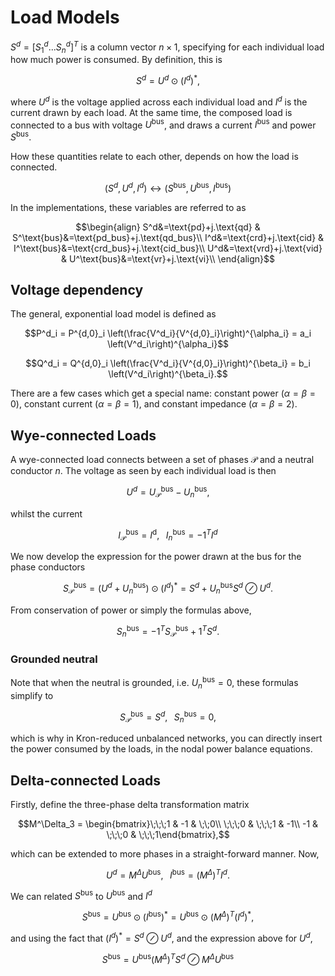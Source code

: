 # Load Models

$S^d=[S^d_1...S^d_n]^T$ is a column vector $n\times 1$, specifying for each individual load how much power is consumed. By definition, this is

$$S^d=U^d\odot \left(I^d\right)^*,$$

where $U^d$ is the voltage applied across each individual load and $I^d$ is the current drawn by each load. At the same time, the composed load is connected to a bus with voltage $U^\text{bus}$, and draws a current $I^{\text{bus}}$ and power $S^{\text{bus}}$.

How these quantities relate to each other, depends on how the load is connected.

$$(S^d, U^d, I^d) ↔ (S^\text{bus}, U^\text{bus}, I^\text{bus})$$

In the implementations, these variables are referred to as

$$\begin{align}
S^d&=\text{pd}+j.\text{qd} & S^\text{bus}&=\text{pd_bus}+j.\text{qd_bus}\\
I^d&=\text{crd}+j.\text{cid} & I^\text{bus}&=\text{crd_bus}+j.\text{cid_bus}\\
U^d&=\text{vrd}+j.\text{vid} & U^\text{bus}&=\text{vr}+j.\text{vi}\\
\end{align}$$

## Voltage dependency

The general, exponential load model is defined as

$$P^d_i = P^{d,0}_i \left(\frac{V^d_i}{V^{d,0}_i}\right)^{\alpha_i} = a_i \left(V^d_i\right)^{\alpha_i}$$

$$Q^d_i = Q^{d,0}_i \left(\frac{V^d_i}{V^{d,0}_i}\right)^{\beta_i} = b_i \left(V^d_i\right)^{\beta_i}.$$

There are a few cases which get a special name: constant power ($\alpha=\beta=0$), constant current ($\alpha=\beta=1$), and constant impedance ($\alpha=\beta=2$).

## Wye-connected Loads

A wye-connected load connects between a set of phases $\mathcal{P}$ and a neutral conductor $n$. The voltage as seen by each individual load is then

$$U^d = U^\text{bus}_\mathcal{P}-U^\text{bus}_n,$$

whilst the current

$$I^\text{bus}_\mathcal{P} = I^\text{d},\;\;\;I^\text{bus}_n=-1^TI^d$$

We now develop the expression for the power drawn at the bus for the phase conductors

$$
  S^\text{bus}_\mathcal{P} = (U^d+U^\text{bus}_n)\odot(I^d)^*
      = S^d+U^\text{bus}_n S^d\oslash U^d.
$$

From conservation of power or simply the formulas above,

$$
    S^\text{bus}_n = -1^TS^\text{bus}_\mathcal{P}+1^TS^d.
$$

### Grounded neutral

Note that when the neutral is grounded, i.e. $U^\text{bus}_n=0$, these formulas simplify to

$$S^\text{bus}_\mathcal{P}=S^d,\;\;\;S^\text{bus}_n=0,$$

which is why in Kron-reduced unbalanced networks, you can directly insert the power consumed by the loads, in the nodal power balance equations.

## Delta-connected Loads

Firstly, define the three-phase delta transformation matrix

$$M^\Delta_3 = \begin{bmatrix}\;\;\;1 & -1 & \;\;0\\ \;\;\;0 & \;\;\;1 & -1\\ -1 & \;\;\;0 & \;\;\;1\end{bmatrix},$$

which can be extended to more phases in a straight-forward manner. Now,

$$U^d = M^\Delta U^\text{bus},\;\;\; I^\text{bus} = \left(M^\Delta\right)^T I^d.$$

We can related $S^\text{bus}$ to $U^\text{bus}$ and $I^d$

$$
S^\text{bus} = U^\text{bus}\odot \left(I^\text{bus}\right)^*
             = U^\text{bus}\odot \left(M^\Delta\right)^T\left(I^d\right)^*,
$$

and using the fact that $\left(I^d\right)^*=S^d \oslash U^d$, and the expression above for $U^d$,

$$
S^\text{bus} = U^\text{bus}\left(M^\Delta\right)^T S^d \oslash M^\Delta U^\text{bus}
$$
